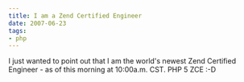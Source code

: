 ```yaml
---
title: I am a Zend Certified Engineer
date: 2007-06-23
tags:
- php
---
```

I just wanted to point out that I am the world's newest Zend Certified Engineer - as of this morning at 10:00a.m. CST. PHP 5 ZCE :-D
